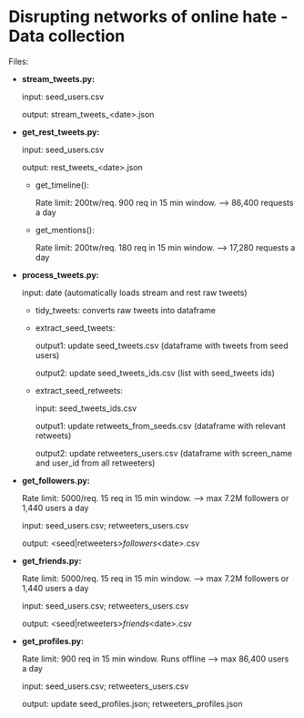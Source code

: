 # Disrupting networks of online hate - Data collection

Files:
- **stream_tweets.py:** 
  
  input: seed_users.csv
  
	output: stream_tweets_\<date\>.json
	
- **get_rest_tweets.py:** 

	input: seed_users.csv	
  	
	output: rest_tweets_\<date\>.json
	
	- get_timeline():
	
		Rate limit: 200tw/req. 900 req in 15 min window. --> 86,400 requests a day
	
	- get_mentions():
	
		Rate limit: 200tw/req. 180 req in 15 min window. --> 17,280 requests a day

- **process_tweets.py:** 

  input: date (automatically loads stream and rest raw tweets)

	- tidy_tweets: converts raw tweets into dataframe
  
	- extract_seed_tweets: 
  
      output1: update seed_tweets.csv (dataframe with tweets from seed users)
    
      output2: update seed_tweets_ids.csv (list with seed_tweets ids)
  
  - extract_seed_retweets:
  
      input: seed_tweets_ids.csv
    
      output1: update retweets_from_seeds.csv (dataframe with relevant retweets)
      
      output2: update retweeters_users.csv (dataframe with screen_name and user_id from all retweeters)

	
- **get_followers.py:** 

	Rate limit: 5000/req. 15 req in 15 min window. --> max 7.2M followers or 1,440 users a day

	input: seed_users.csv; retweeters_users.csv
  
  output: \<seed|retweeters\>_followers_\<date\>.csv
	
- **get_friends.py:** 

	Rate limit: 5000/req. 15 req in 15 min window. --> max 7.2M followers or 1,440 users a day

	input: seed_users.csv; retweeters_users.csv
  
  output: \<seed|retweeters\>_friends_\<date\>.csv
  
- **get_profiles.py:** 

	Rate limit: 900 req in 15 min window. Runs offline --> max 86,400 users a day

	input: seed_users.csv; retweeters_users.csv
  
  output: update seed_profiles.json; retweeters_profiles.json
	

    
